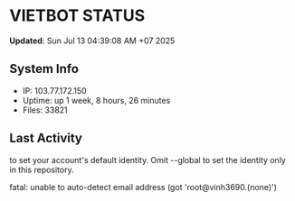 # VIETBOT STATUS
**Updated**: Sun Jul 13 04:39:08 AM +07 2025

## System Info
- IP: 103.77.172.150
- Uptime: up 1 week, 8 hours, 26 minutes
- Files: 33821

## Last Activity

to set your account's default identity.
Omit --global to set the identity only in this repository.

fatal: unable to auto-detect email address (got 'root@vinh3690.(none)')
